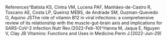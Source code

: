 References^Batista KS, Cintra VM, Lucena PAF, Manhães-de-Castro R, Toscano AE, Costa LP, Queiroz MEBS, de Andrade SM, Guzman-Quevedo O, Aquino JSThe role of vitamin B12 in viral infections: a comprehensive review of its relationship with the muscle-gut-brain axis and implications for SARS-CoV-2 infection.Nutr Rev.(2022-Feb-10)^Hanna M, Jaqua E, Nguyen V, Clay JB Vitamins: Functions and Uses in Medicine.Perm J.(2022-Jun-29)